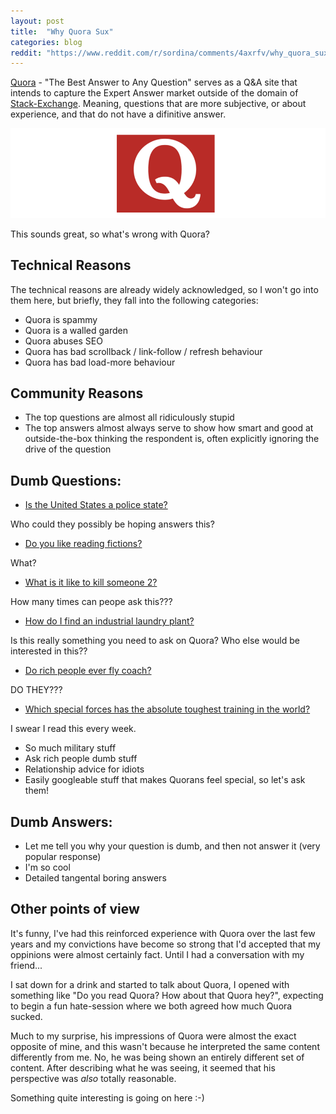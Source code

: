 ```yaml
---
layout: post
title:  "Why Quora Sux"
categories: blog
reddit: "https://www.reddit.com/r/sordina/comments/4axrfv/why_quora_sux_bows_and_arrows/"
---
```


[Quora](https://www.quora.com/) - "The Best Answer to Any Question" serves as a Q&A site
that intends to capture the Expert Answer market outside of the domain of
[Stack-Exchange](http://stackexchange.com/). Meaning, questions that are more subjective,
or about experience, and that do not have a difinitive answer.

<img src="/images/QuoraSux/QuoraQ.png" class="fit image" />

This sounds great, so what's wrong with Quora?

<!--more-->

## Technical Reasons

The technical reasons are already widely acknowledged, so I won't go into them here, but
briefly, they fall into the following categories:

* Quora is spammy
* Quora is a walled garden
* Quora abuses SEO
* Quora has bad scrollback / link-follow / refresh behaviour
* Quora has bad load-more behaviour

## Community Reasons

* The top questions are almost all ridiculously stupid
* The top answers almost always serve to show how smart and
  good at outside-the-box thinking the respondent is, often
  explicitly ignoring the drive of the question

## Dumb Questions:

* [Is the United States a police state?](https://www.quora.com/Is-the-United-States-a-police-state)

Who could they possibly be hoping answers this?

* [Do you like reading fictions?](https://www.quora.com/Do-you-like-reading-fictions)

What?

* [What is it like to kill someone 2?](https://www.quora.com/What-is-it-like-to-kill-someone-2)

How many times can peope ask this???

* [How do I find an industrial laundry plant?](https://www.quora.com/How-do-I-find-an-industrial-laundry-plant)

Is this really something you need to ask on Quora? Who else would be interested in this??

* [Do rich people ever fly coach?](https://www.quora.com/Do-rich-people-ever-fly-coach)

DO THEY???

* [Which special forces has the absolute toughest training in the world?](https://www.quora.com/Which-special-forces-has-the-absolute-toughest-training-in-the-world)

I swear I read this every week.

* So much military stuff
* Ask rich people dumb stuff
* Relationship advice for idiots
* Easily googleable stuff that makes Quorans feel special, so let's ask them!

## Dumb Answers:

* Let me tell you why your question is dumb, and then not answer it (very popular response)
* I'm so cool
* Detailed tangental boring answers

## Other points of view

It's funny, I've had this reinforced experience with Quora over the last few
years and my convictions have become so strong that I'd accepted that my oppinions were
almost certainly fact. Until I had a conversation with my friend...

I sat down for a drink and started to talk about Quora, I opened with something
like "Do you read Quora? How about that Quora hey?", expecting to begin a fun
hate-session where we both agreed how much Quora sucked.

Much to my surprise, his impressions of Quora were almost the exact opposite of mine,
and this wasn't because he interpreted the same content differently from me. No,
he was being shown an entirely different set of content. After describing what he was
seeing, it seemed that his perspective was _also_ totally reasonable.

Something quite interesting is going on here :-)
